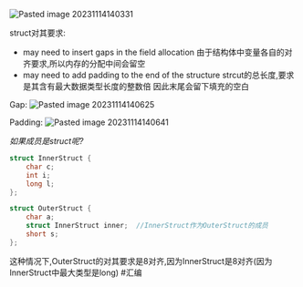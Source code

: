 ![Pasted image 20231114140331](https://s2.loli.net/2023/11/16/XN7CyKi4qQWpBVj.png)

struct对其要求:
- may need to insert gaps in the field allocation
	由于结构体中变量各自的对齐要求,所以内存的分配中间会留空
- may need to add padding to the end of the structure
	strcut的总长度,要求是其含有最大数据类型长度的整数倍
	因此末尾会留下填充的空白

Gap:
![Pasted image 20231114140625](https://s2.loli.net/2023/11/16/UHJYPo4NQ5lEXyK.png)

Padding:
![Pasted image 20231114140641](https://s2.loli.net/2023/11/16/uX4GoAtesm8Hyh3.png)

*如果成员是struct呢?*
```c
struct InnerStruct {
    char c;
    int i;
    long l;
};

struct OuterStruct {
    char a;
    struct InnerStruct inner;  //InnerStruct作为OuterStruct的成员
    short s;
};

```
这种情况下,OuterStruct的对其要求是8对齐,因为InnerStruct是8对齐(因为InnerStruct中最大类型是long)
#汇编